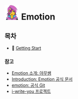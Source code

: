 # ![Emotion](/Emotion/assets/emotion.png) Emotion

## 목차

- 🔗 [Getting Start](/Emotion/Getting-Start.md)

### 참고

- [Emotion 소개: 야무쌤](https://euid.notion.site/Emotion-563516ad81ef4683974c6772cfcfaa95)
- [Introduction: Emotion 공식 문서](https://emotion.sh/docs/introduction)
- [emotion: 공식 Git](https://github.com/emotion-js/emotion)
- [i-write-you 프로젝트](https://github.com/likelion-plus/i-write-you)
